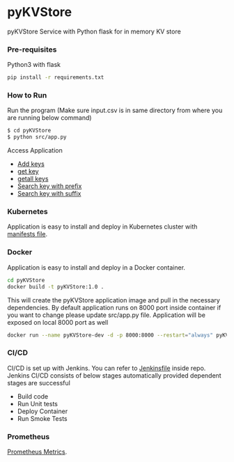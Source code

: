 # pyKVStore
pyKVStore Service with Python flask for in memory KV store

### Pre-requisites

Python3 with flask
```sh
pip install -r requirements.txt
```

### How to Run

Run the program (Make sure input.csv is in same directory from where you are running below command)
```sh
$ cd pyKVStore
$ python src/app.py
```
Access Application
  - [Add keys](http://localhost:8000/set)
  - [get key](http://localhost:8000/get/test)
  - [getall keys](http://localhost:8000/getall)
  - [Search key with prefix](http://localhost:8000/search?prefix=test)
  - [Search key with suffix](http://localhost:8000/search?suffix=test)

### Kubernetes
Application is easy to install and deploy in Kubernetes cluster with [manifests file](kubernetes/app.yaml).

### Docker
Application is easy to install and deploy in a Docker container.

```sh
cd pyKVStore
docker build -t pyKVStore:1.0 .
```
This will create the pyKVStore application image and pull in the necessary dependencies. 
By default application runs on 8000 port inside container if you want to change please update src/app.py file. Application will be exposed on local 8000 port as well

```sh
docker run --name pyKVStore-dev -d -p 8000:8000 --restart="always" pyKVStore:1.0
```

### CI/CD

CI/CD is set up with Jenkins. You can refer to [Jenkinsfile](Jenkinsfile) inside repo.
Jenkins CI/CD consists of below stages automatically provided dependent stages are successful
  - Build code
  - Run Unit tests
  - Deploy Container
  - Run Smoke Tests

### Prometheus

[Prometheus Metrics](http://localhost:8000/metrics).
